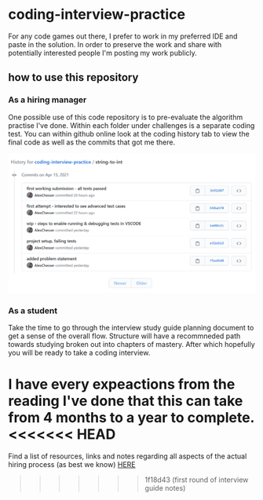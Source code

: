 # coding-interview-practice

For any code games out there, I prefer to work in my preferred IDE and paste in the solution. In order to preserve the work and share with potentially interested people I'm posting my work publicly.

## how to use this repository

### As a hiring manager

One possible use of this code repository is to pre-evaluate the algorithm practise I've done. Within each folder under challenges is a separate coding test. You can within github online look at the coding history tab to view the final code as well as the commits that got me there.

![history tab sample](/images/github-history-tab.png)

### As a student

Take the time to go through the interview study guide planning document to get a sense of the overall flow. Structure will have a recommneded path towards studying broken out into chapters of mastery. After which hopefully you will be ready to take a coding interview.

I have every expeactions from the reading I've done that this can take from 4 months to a year to complete.
<<<<<<< HEAD
=======

Find a list of resources, links and notes regarding all aspects of the actual hiring process (as best we know) [HERE](interview-study-syllabus.md)
>>>>>>> 1f18d43 (first round of interview guide notes)
